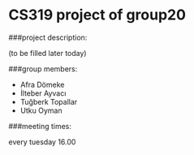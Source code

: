 # CS319 project of group20

###project description:
<p>(to be filled later today)</p>

###group members:
<ul>
  <li>Afra Dömeke</li>
  <li>İlteber Ayvacı</li>
  <li>Tuğberk Topallar</li>
  <li>Utku Oyman</li>
</ul>

###meeting times: 
<p>every tuesday 16.00</p>

